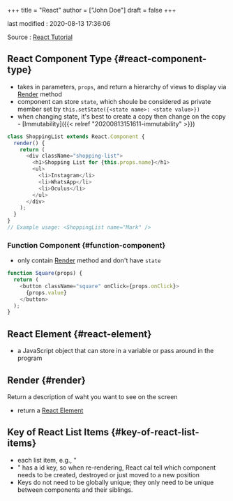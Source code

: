 +++
title = "React"
author = ["John Doe"]
draft = false
+++

last modified
: 2020-08-13 17:36:06


Source
: [React Tutorial](https://reactjs.org/tutorial/tutorial.html)


## React Component Type {#react-component-type}

-   takes in parameters, `props`, and return a hierarchy of views to display via [Render](#render) method
-   component can store `state`, which shoule be considered as private member
    set by `this.setState({<state name>: <state value>})`
-   when changing state, it's best to create a copy then change on the copy - [Immutability]({{< relref "20200813151611-immutability" >}})

<!--listend-->

```javascript
class ShoppingList extends React.Component {
  render() {
    return (
      <div className="shopping-list">
        <h1>Shopping List for {this.props.name}</h1>
        <ul>
          <li>Instagram</li>
          <li>WhatsApp</li>
          <li>Oculus</li>
        </ul>
      </div>
    );
  }
}
// Example usage: <ShoppingList name="Mark" />
```


### Function Component {#function-component}

-   only contain [Render](#render) method and don't have `state`

<!--listend-->

```javascript
function Square(props) {
  return (
    <button className="square" onClick={props.onClick}>
      {props.value}
    </button>
  );
}
```


## React Element {#react-element}

-   a JavaScript object that can store in a variable or pass around in the program


## Render {#render}

Return a description of waht you want to see on the screen

-   return a [React Element](#react-element)


## Key of React List Items {#key-of-react-list-items}

-   each list item, e.g., "<li>" has a id key, so when re-rendering, React cal tell which component needs to be created, destroyed or just moved to a new position
-   Keys do not need to be globally unique; they only need to be unique between components and their siblings.
